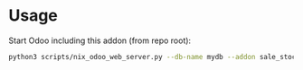 # Usage

Start Odoo including this addon (from repo root):

```bash
python3 scripts/nix_odoo_web_server.py --db-name mydb --addon sale_stock_margin
```
